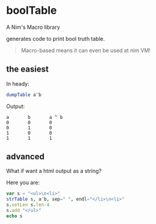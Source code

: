 
# boolTable

A Nim's Macro library

generates code to print bool truth table.

> Macro-based means it can even be used at nim VM!

## the easiest
In heady:

```Nim
dumpTable a^b
```

Output:
```
a       b       a ^ b
0       0       0
0       1       0
1       0       0
1       1       1
```

## advanced
What if want a html output as a string?

Here you are:

```Nim
var s = "<ul>\n<li>"
strTable s, a^b, sep=" ", endl="</li>\n<li>"
s.setLen s.len-4
s.add "</ul>"
echo s
```


